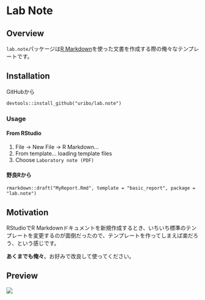 # Lab Note

## Overview

`lab.note`パッケージは[R Markdown](http://rmarkdown.rstudio.com/)を使った文書を作成する際の俺々なテンプレートです。

## Installation

GitHubから

```{r}
devtools::install_github("uribo/lab.note")
```

### Usage

#### From RStudio

1. File -> New File -> R Markdown...
2. From template... loading template files
3. Choose `Laboratory note (PDF)`

#### 野良Rから

```{r}
rmarkdown::draft("MyReport.Rmd", template = "basic_report", package = "lab.note")
```

## Motivation

RStudioでR Markdownドキュメントを新規作成するとき、いちいち標準のテンプレートを変更するのが面倒だったので、テンプレートを作ってしまえば楽だろう、という感じです。

**あくまでも俺々**。お好みで改良して使ってください。

## Preview

![](https://github.com/uribo/lab.note/raw/master/inst/assets/img/preview.png)